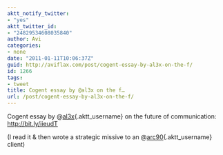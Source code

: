 ```yaml
---
aktt_notify_twitter:
- "yes"
aktt_twitter_id:
- "24829534608035840"
author: Avi
categories:
- none
date: "2011-01-11T10:06:37Z"
guid: http://aviflax.com/post/cogent-essay-by-al3x-on-the-f/
id: 1266
tags:
- tweet
title: Cogent essay by @al3x on the f…
url: /post/cogent-essay-by-al3x-on-the-f/
---
```

Cogent essay by @[al3x](http://twitter.com/al3x){.aktt_username} on the future of communication: <a href="http://bit.ly/iieudT" rel="nofollow">http://bit.ly/iieudT</a>

(I read it & then wrote a strategic missive to an @[arc90](http://twitter.com/arc90){.aktt_username} client)